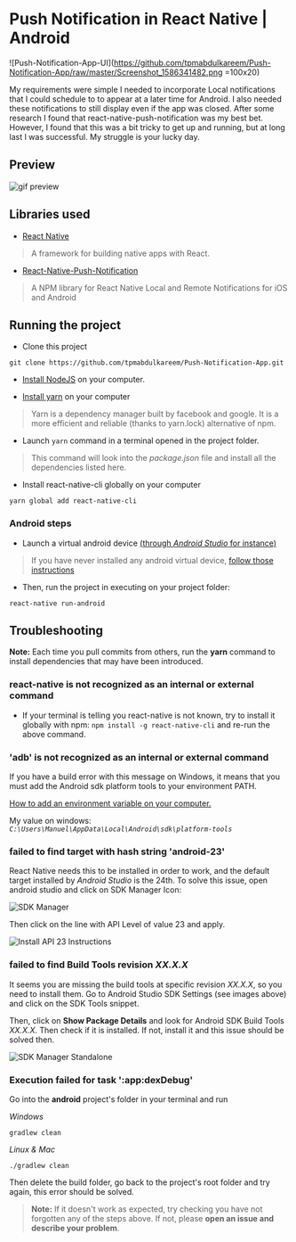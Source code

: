 # Push Notification in React Native | Android

![Push-Notification-App-UI](https://github.com/tpmabdulkareem/Push-Notification-App/raw/master/Screenshot_1586341482.png =100x20)

My requirements were simple I needed to incorporate Local notifications that I could schedule to to appear at a later time for Android. I also needed these notifications to still display even if the app was closed. After some research I found that react-native-push-notification was my best bet. However, I found that this was a bit tricky to get up and running, but at long last I was successful. My struggle is your lucky day.

## Preview

![gif preview](https://github.com/tpmabdulkareem/Push-Notification-App/raw/master/Scheduled%20Notifications.gif)


## Libraries used

- [React Native](https://github.com/facebook/react-native)

> A framework for building native apps with React.

- [React-Native-Push-Notification](https://www.npmjs.com/package/react-native-push-notification)

> A NPM library for React Native Local and Remote Notifications for iOS and Android

## Running the project

- Clone this project
```
git clone https://github.com/tpmabdulkareem/Push-Notification-App.git
```

- [Install NodeJS](https://nodejs.org/en/) on your computer.

- [Install yarn](https://yarnpkg.com/en/docs/install) on your computer
> Yarn is a dependency manager built by facebook and google. It is a more efficient and reliable (thanks to yarn.lock) alternative of npm.

- Launch ``` yarn ``` command in a terminal opened in the project folder.
> This command will look into the *package.json* file and install all the dependencies listed here.

- Install react-native-cli globally on your computer
```
yarn global add react-native-cli
```

### Android steps

- Launch a virtual android device [(through *Android Studio* for instance)](https://developer.android.com/studio/run/managing-avds.html#viewing)

> If you have never installed any android virtual device, [follow those instructions](https://developer.android.com/studio/run/managing-avds.html#createavd)

- Then, run the project in executing on your project folder:

```
react-native run-android
```

## Troubleshooting

**Note:** Each time you pull commits from others, run the **yarn** command to install dependencies that may have been introduced.

### react-native is not recognized as an internal or external command
- If your terminal is telling you react-native is not known, try to install it globally with npm: ```npm install -g react-native-cli``` and re-run the above command.

### 'adb' is not recognized as an internal or external command

If you have a build error with this message on Windows, it means that you must add the Android sdk platform tools to your environment PATH.

[How to add an environment variable on your computer.](https://www.java.com/en/download/help/path.xml)

My value on windows: *```C:\Users\Manuel\AppData\Local\Android\sdk\platform-tools```*

### failed to find target with hash string 'android-23'

React Native needs this to be installed in order to work, and the default target installed by *Android Studio* is the 24th. To solve this issue, open android studio and click on SDK Manager Icon:

![SDK Manager](https://i.snag.gy/bxQd0z.jpg)

Then click on the line with API Level of value 23 and apply.

![Install API 23 Instructions](https://i.snag.gy/LtYAR7.jpg)

### failed to find Build Tools revision *XX.X.X*

It seems you are missing the build tools at specific revision *XX.X.X*, so you need to install them. Go to Android Studio SDK Settings (see images above) and click on the SDK Tools snippet.

Then, click on **Show Package Details** and look for Android SDK Build Tools *XX.X.X*. Then check if it is installed. If not, install it and this issue should be solved then.

![SDK Manager Standalone](https://i.snag.gy/Y3X58Z.jpg)

### Execution failed for task ':app:dexDebug'

Go into the **android** project's folder in your terminal and run

*Windows*
```
gradlew clean
```

*Linux & Mac*
```
./gradlew clean
```

Then delete the build folder, go back to the project's root folder and try again, this error should be solved.

> **Note:** If it doesn't work as expected, try checking you have not forgotten any of the steps above. If not, please **open an issue and describe your problem**.

